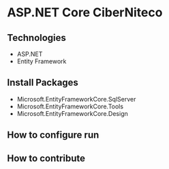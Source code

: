 # ASP.NET Core CiberNiteco
## Technologies
- ASP.NET
- Entity Framework
## Install Packages
- Microsoft.EntityFrameworkCore.SqlServer
- Microsoft.EntityFrameworkCore.Tools
- Microsoft.EntityFrameworkCore.Design
## How to configure run
## How to contribute
